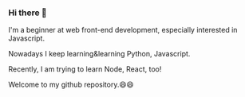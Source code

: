 ### Hi there 👋

I'm a beginner at web front-end development, especially interested in Javascript.

Nowadays I keep learning&learning Python, Javascript.

Recently, I am trying to learn Node, React, too!

Welcome to my github repository.😄😄

<!--
**dhyoo99/dhyoo99** is a ✨ _special_ ✨ repository because its `README.md` (this file) appears on your GitHub profile.

Here are some ideas to get you started:

- 🔭 I’m currently working on ...
- 🌱 I’m currently learning ...
- 👯 I’m looking to collaborate on ...
- 🤔 I’m looking for help with ...
- 💬 Ask me about ...
- 📫 How to reach me: ...
- 😄 Pronouns: ...
- ⚡ Fun fact: ...
-->
